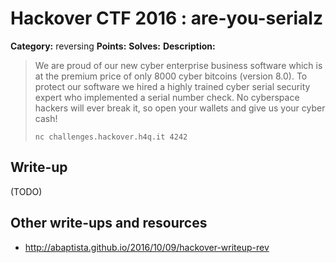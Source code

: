 # Hackover CTF 2016 : are-you-serialz

**Category:** reversing
**Points:**
**Solves:**
**Description:**

> We are proud of our new cyber enterprise business software which is at the premium price of only 8000 cyber bitcoins (version 8.0). To protect our software we hired a highly trained cyber serial security expert who implemented a serial number check. No cyberspace hackers will ever break it, so open your wallets and give us your cyber cash!
>
> `nc challenges.hackover.h4q.it 4242`

## Write-up

(TODO)

## Other write-ups and resources

* http://abaptista.github.io/2016/10/09/hackover-writeup-rev
